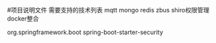 #项目说明文件
需要支持的技术列表
	mqtt
	mongo
	redis
	zbus
	shiro权限管理
	docker整合
	
<dependencies>  
        <dependency>
            <groupId>org.springframework.boot</groupId>
            <artifactId>spring-boot-starter-security</artifactId>
        </dependency>
</dependencies>  